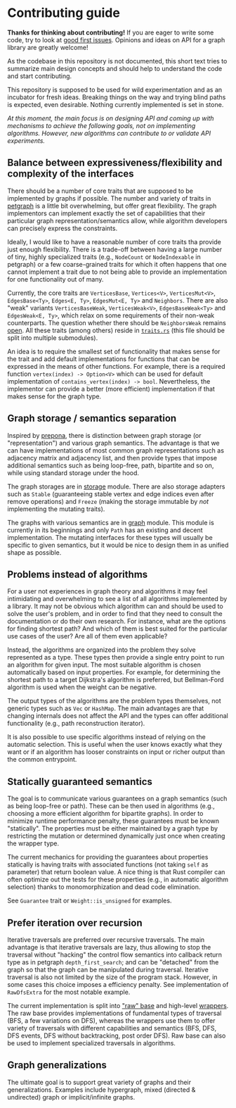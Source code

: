 # Contributing guide

**Thanks for thinking about contributing!** If you are eager to write some code,
try to look at [good first
issues](https://github.com/pnevyk/gryf/issues?q=is%3Aopen+is%3Aissue+label%3A%22good+first+issue%22).
Opinions and ideas on API for a graph library are greatly welcome!

As the codebase in this repository is not documented, this short text tries to
summarize main design concepts and should help to understand the code and start
contributing.

This repository is supposed to be used for wild experimentation and as an
incubator for fresh ideas. Breaking things on the way and trying blind paths is
expected, even desirable. Nothing currently implemented is set in stone.

*At this moment, the main focus is on designing API and coming up with
mechanisms to achieve the following goals, not on implementing algorithms.
However, new algorithms can contribute to or validate API experiments.*

## Balance between expressiveness/flexibility and complexity of the interfaces

There should be a number of core traits that are supposed to be implemented by
graphs if possible. The number and variety of traits in
[petgraph](https://github.com/petgraph/petgraph) is a little bit overwhelming,
but offer great flexibility. The graph implementors can implement exactly the
set of capabilities that their particular graph representation/semantics allow,
while algorithm developers can precisely express the constraints.

Ideally, I would like to have a reasonable number of core traits tha provide
just enough flexibility. There is a trade-off between having a large number of
tiny, highly specialized traits (e.g., `NodeCount` or `NodeIndexable` in
petgraph) or a few coarse-grained traits for which it often happens that one
cannot implement a trait due to not being able to provide an implementation for
one functionality out of many.

Currently, the core traits are `VerticesBase`, `Vertices<V>`, `VerticesMut<V>`,
`EdgesBase<Ty>`, `Edges<E, Ty>`, `EdgesMut<E, Ty>` and `Neighbors`. There are
also "weak" variants `VerticesBaseWeak`, `VerticesWeak<V>`, `EdgesBaseWeak<Ty>`
and `EdgesWeak<E, Ty>`, which relax on some requirements of their non-weak
counterparts. The question whether there should be `NeighborsWeak` remains
[open](https://github.com/pnevyk/gryf/issues/3). All these traits (among others)
reside in [`traits.rs`](src/traits.rs) (this file should be split into multiple
submodules).

An idea is to require the smallest set of functionality that makes sense for the
trait and add default implementations for functions that can be expressed in the
means of other functions. For example, there is a required function
`vertex(index) -> Option<V>` which can be used for default implementation of
`contains_vertex(index) -> bool`. Nevertheless, the implementor can provide a
better (more efficient) implementation if that makes sense for the graph type.

## Graph storage / semantics separation

Inspired by [prepona](https://github.com/maminrayej/prepona), there is
distinction between graph storage (or "representation") and various graph
semantics. The advantage is that we can have implementations of most common
graph representations such as adjacency matrix and adjacency list, and then
provide types that impose additional semantics such as being loop-free, path,
bipartite and so on, while using standard storage under the hood.

The graph storages are in [storage](src/storage) module. There are also storage
adapters such as `Stable` (guaranteeing stable vertex and edge indices even
after remove operations) and `Freeze` (making the storage immutable by *not*
implementing the mutating traits).

The graphs with various semantics are in [graph](src/graph) module. This module
is currently in its beginnings and only `Path` has an existing and decent
implementation. The mutating interfaces for these types will usually be specific
to given semantics, but it would be nice to design them in as unified shape as
possible.

## Problems instead of algorithms

For a user not experiences in graph theory and algorithms it may feel
intimidating and overwhelming to see a list of all algorithms implemented by a
library. It may not be obvious which algorithm can and should be used to solve
the user's problem, and in order to find that they need to consult the
documentation or do their own research. For instance, what are the options for
finding shortest path? And which of them is best suited for the particular use
cases of the user? Are all of them even applicable?

Instead, the algorithms are organized into the problem they solve represented as
a type. These types then provide a single entry point to run an algorithm for
given input. The most suitable algorithm is chosen automatically based on input
properties. For example, for determining the shortest path to a target
Dijkstra's algorithm is preferred, but Bellman-Ford algorithm is used when the
weight can be negative.

The output types of the algorithms are the problem types themselves, not generic
types such as `Vec` or `HashMap`. The main advantages are that changing
internals does not affect the API and the types can offer additional
functionality (e.g., path reconstruction iterator).

It is also possible to use specific algorithms instead of relying on the
automatic selection. This is useful when the user knows exactly what they want
or if an algorithm has looser constraints on input or richer output than the
common entrypoint.

## Statically guaranteed semantics

The goal is to communicate various guarantees on a graph semantics (such as
being loop-free or path). These can be then used in algorithms (e.g., choosing a
more efficient algorithm for bipartite graphs). In order to minimize runtime
performance penalty, these guarantees must be known "statically". The properties
must be either maintained by a graph type by restricting the mutation or
determined dynamically just once when creating the wrapper type.

The current mechanics for providing the guarantees about properties statically
is having traits with associated functions (not taking `self` as parameter) that
return boolean value. A nice thing is that Rust compiler can often optimize out
the tests for these properties (e.g., in automatic algorithm selection) thanks
to monomorphization and dead code elimination.

See `Guarantee` trait or `Weight::is_unsigned` for examples.

## Prefer iteration over recursion

Iterative traversals are preferred over recursive traversals. The main advantage
is that iterative traversals are lazy, thus allowing to stop the traversal
without "hacking" the control flow semantics into callback return type as in
petgraph `depth_first_search`; and can be "detached" from the graph so that the
graph can be manipulated during traversal. Iterative traversal is also not
limited by the size of the program stack. However, in some cases this choice
imposes a efficiency penalty. See implementation of `RawDfsExtra` for the most
notable example.

The current implementation is split into ["raw" base](src/visit/raw.rs) and
high-level [wrappers](src/visit.rs). The raw base provides implementations of
fundamental types of traversal (BFS, a few variations on DFS), whereas the
wrappers use them to offer variety of traversals with different capabilities and
semantics (BFS, DFS, DFS events, DFS without backtracking, post order DFS). Raw
base can also be used to implement specialized traversals in algorithms.

## Graph generalizations

The ultimate goal is to support great variety of graphs and their
generalizations. Examples include hypergraph, mixed (directed & undirected)
graph or implicit/infinite graphs.
